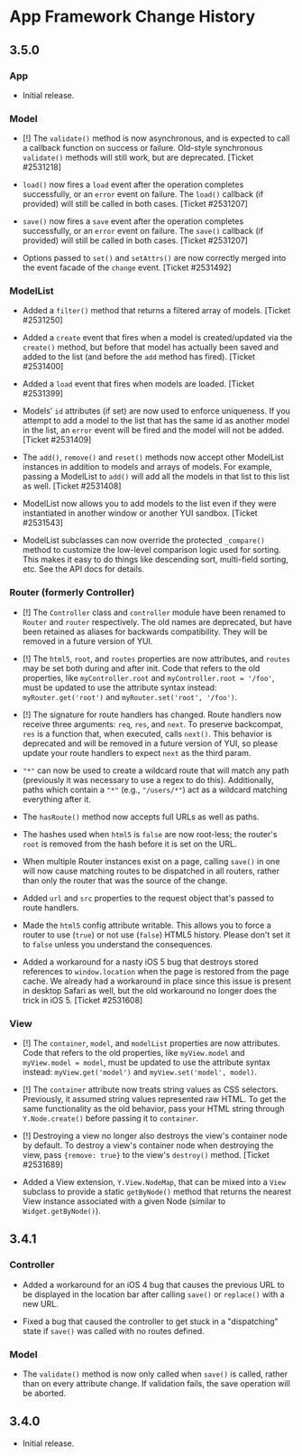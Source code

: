 App Framework Change History
============================

3.5.0
-----

### App

* Initial release.

### Model

* [!] The `validate()` method is now asynchronous, and is expected to call a
  callback function on success or failure. Old-style synchronous `validate()`
  methods will still work, but are deprecated. [Ticket #2531218]

* `load()` now fires a `load` event after the operation completes successfully,
  or an `error` event on failure. The `load()` callback (if provided) will still
  be called in both cases. [Ticket #2531207]

* `save()` now fires a `save` event after the operation completes successfully,
  or an `error` event on failure. The `save()` callback (if provided) will still
  be called in both cases. [Ticket #2531207]

* Options passed to `set()` and `setAttrs()` are now correctly merged into the
  event facade of the `change` event. [Ticket #2531492]

### ModelList

* Added a `filter()` method that returns a filtered array of models. [Ticket
  #2531250]

* Added a `create` event that fires when a model is created/updated via the
  `create()` method, but before that model has actually been saved and added to
  the list (and before the `add` method has fired). [Ticket #2531400]

* Added a `load` event that fires when models are loaded. [Ticket #2531399]

* Models' `id` attributes (if set) are now used to enforce uniqueness. If you
  attempt to add a model to the list that has the same id as another model in
  the list, an `error` event will be fired and the model will not be added.
  [Ticket #2531409]

* The `add()`, `remove()` and `reset()` methods now accept other ModelList
  instances in addition to models and arrays of models. For example, passing a
  ModelList to `add()` will add all the models in that list to this list as
  well. [Ticket #2531408]

* ModelList now allows you to add models to the list even if they were
  instantiated in another window or another YUI sandbox. [Ticket #2531543]

* ModelList subclasses can now override the protected `_compare()` method to
  customize the low-level comparison logic used for sorting. This makes it easy
  to do things like descending sort, multi-field sorting, etc. See the API docs
  for details.

### Router (formerly Controller)

* [!] The `Controller` class and `controller` module have been renamed to
  `Router` and `router` respectively. The old names are deprecated, but have
  been retained as aliases for backwards compatibility. They will be removed
  in a future version of YUI.

* [!] The `html5`, `root`, and `routes` properties are now attributes, and
  `routes` may be set both during and after init. Code that refers to the old
  properties, like `myController.root` and `myController.root = '/foo'`, must be
  updated to use the attribute syntax instead: `myRouter.get('root')` and
  `myRouter.set('root', '/foo')`.

* [!] The signature for route handlers has changed. Route handlers now receive
  three arguments: `req`, `res`, and `next`. To preserve backcompat, `res` is a
  function that, when executed, calls `next()`. This behavior is deprecated and
  will be removed in a future version of YUI, so please update your route
  handlers to expect `next` as the third param.

* `"*"` can now be used to create a wildcard route that will match any path
  (previously it was necessary to use a regex to do this). Additionally, paths
  which contain a `"*"` (e.g., `"/users/*"`) act as a wildcard matching
  everything after it.

* The `hasRoute()` method now accepts full URLs as well as paths.

* The hashes used when `html5` is `false` are now root-less; the router's `root`
  is removed from the hash before it is set on the URL.

* When multiple Router instances exist on a page, calling `save()` in one will
  now cause matching routes to be dispatched in all routers, rather than only
  the router that was the source of the change.

* Added `url` and `src` properties to the request object that's passed to route
  handlers.

* Made the `html5` config attribute writable. This allows you to force a router
  to use (`true`) or not use (`false`) HTML5 history. Please don't set it to
  `false` unless you understand the consequences.

* Added a workaround for a nasty iOS 5 bug that destroys stored references to
  `window.location` when the page is restored from the page cache. We already
  had a workaround in place since this issue is present in desktop Safari as
  well, but the old workaround no longer does the trick in iOS 5.
  [Ticket #2531608]

### View

* [!] The `container`, `model`, and `modelList` properties are now attributes.
  Code that refers to the old properties, like `myView.model` and
  `myView.model = model`, must be updated to use the attribute syntax instead:
  `myView.get('model')` and `myView.set('model', model)`.

* [!] The `container` attribute now treats string values as CSS selectors.
  Previously, it assumed string values represented raw HTML. To get the same
  functionality as the old behavior, pass your HTML string through
  `Y.Node.create()` before passing it to `container`.

* [!] Destroying a view no longer also destroys the view's container node by
  default. To destroy a view's container node when destroying the view, pass
  `{remove: true}` to the view's `destroy()` method. [Ticket #2531689]

* Added a View extension, `Y.View.NodeMap`, that can be mixed into a `View`
  subclass to provide a static `getByNode()` method that returns the nearest
  View instance associated with a given Node (similar to `Widget.getByNode()`).


3.4.1
-----

### Controller

* Added a workaround for an iOS 4 bug that causes the previous URL to be
  displayed in the location bar after calling `save()` or `replace()` with a
  new URL.

* Fixed a bug that caused the controller to get stuck in a "dispatching" state
  if `save()` was called with no routes defined.

### Model

* The `validate()` method is now only called when `save()` is called, rather
  than on every attribute change. If validation fails, the save operation will
  be aborted.


3.4.0
-----

* Initial release.
